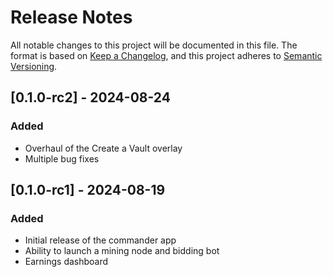 # Release Notes
All notable changes to this project will be documented in this file.
The format is based on [Keep a Changelog](https://keepachangelog.com/en/1.0.0/),
and this project adheres to [Semantic Versioning](https://semver.org/spec/v2.0.0.html).

## [0.1.0-rc2] - 2024-08-24

### Added
- Overhaul of the Create a Vault overlay
- Multiple bug fixes

## [0.1.0-rc1] - 2024-08-19

### Added
- Initial release of the commander app
- Ability to launch a mining node and bidding bot
- Earnings dashboard
